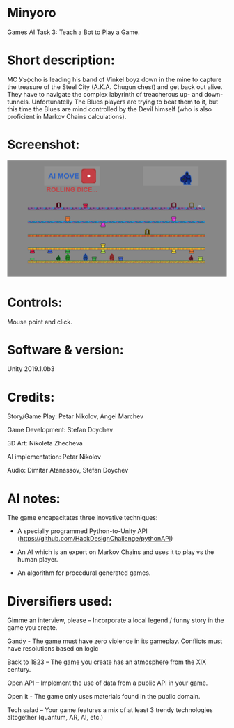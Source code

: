

# Minyoro

Games AI Task 3: Teach a Bot to Play a Game.


# Short description:
MC Уъфcho is leading his band of Vinkel boyz down in the mine to capture the treasure of the Steel City (A.K.A. Chugun chest) and get back out alive. They have to navigate the complex labyrinth of treacherous up- and down- tunnels.
Unfortunatelly The Blues players are trying to beat them to it, but this time the Blues are mind controlled by the Devil himself (who is also proficient in Markov Chains calculations).


# Screenshot:
![alt text](https://github.com/HackDesignChallenge/Games-AI-Task-3/blob/develop/castleAi.png "Title screen")

# Controls:

Mouse point and click.


# Software & version:

Unity 2019.1.0b3


# Credits:

Story/Game Play: Petar Nikolov, Angel Marchev

Game Development: Stefan Doychev

3D Art: Nikoleta Zhecheva

AI implementation: Petar Nikolov

Audio: Dimitar Atanassov, Stefan Doychev


# AI notes:
The game encapacitates three inovative techniques:

- A specially programmed Python-to-Unity API (https://github.com/HackDesignChallenge/pythonAPI)

- An AI which is an expert on Markov Chains and uses it to play vs the human player.

- An algorithm for procedural generated games.


# Diversifiers used:
Gimme an interview, please – Incorporate a local legend / funny story in the game you create.

Gandy - The game must have zero violence in its gameplay. Conflicts must have resolutions based on logic

Back to 1823 – The game you create has an atmosphere from the XIX century.

Open API – Implement the use of data from a public API in your game.

Open it - The game only uses materials found in the public domain.

Tech salad – Your game features a mix of at least 3 trendy technologies altogether (quantum, AR, AI, etc.)
